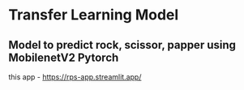 # Transfer Learning Model 
## Model to predict rock, scissor, papper using MobilenetV2 Pytorch

this app - https://rps-app.streamlit.app/
